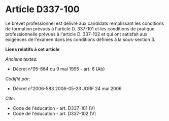 # Article D337-100

Le brevet professionnel est délivré aux candidats remplissant les conditions de formation prévues à l'article D. 337-101 et
les conditions de pratique professionnelle prévues à l'article D. 337-102 et qui ont satisfait aux exigences de l'examen dans
les conditions définies à la sous-section 3.

**Liens relatifs à cet article**

_Anciens textes_:

  - Décret n°95-664 du 9 mai 1995 - art. 6 (Ab)

_Codifié par_:

  - Décret n°2006-583 2006-05-23 JORF 24 mai 2006

_Cite_:

  - Code de l'éducation - art. D337-101 (V)
  - Code de l'éducation - art. D337-102 (V)
